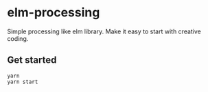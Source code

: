 # elm-processing
Simple processing like elm library. Make it easy to start with creative coding.

## Get started

	yarn
	yarn start

